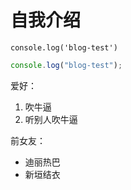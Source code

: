 # 自我介绍

`console.log('blog-test')`

```javascript
console.log("blog-test");
```

爱好：

1. 吹牛逼
2. 听别人吹牛逼

前女友：

-   迪丽热巴
-   新垣结衣
